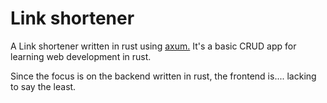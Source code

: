 # Link shortener

A Link shortener written in rust using [axum.](https://github.com/tokio-rs/axum) It's a basic CRUD app for learning web development in rust.

Since the focus is on the backend written in rust, the frontend is.... lacking to say the least.
